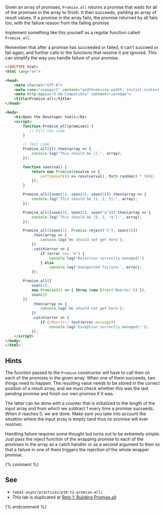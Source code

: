 
Given an array of promises, `Promise.all` returns a promise that waits for all of the promises in the array to finish. 
It then succeeds, yielding an array of result values. 
If a promise in the array fails, the promise returned by all fails too, with the failure reason from the failing promise.

Implement something like this yourself as a regular function called `Promise_all`.

Remember that after a promise has succeeded or failed, 
it can’t succeed or fail again, and further calls to the functions that resolve it are ignored. 
This can simplify the way you handle failure of your promise.


```html
<!DOCTYPE html>
<html lang="en">

<head>
    <meta charset="UTF-8">
    <meta name="viewport" content="width=device-width, initial-scale=1.0">
    <meta http-equiv="X-UA-Compatible" content="ie=edge">
    <title>Promise.all</title>
</head>

<body>
    <h1>Open the Developer tools</h1>
    <script>
        function Promise_all(promises) {
           // Fill the code
        }

        // Test code.
        Promise_all([]).then(array => {
            console.log('This should be []:', array);
        });

        function soon(val) {
            return new Promise(resolve => {
                setTimeout(() => resolve(val), Math.random() * 500);
            });
        }

        Promise_all([soon(1), soon(2), soon(3)]).then(array => {
            console.log('This should be [1, 2, 3]:', array);
        });

        Promise_all([soon(5), soon(2), soon("a")]).then(array => {
            console.log('This should be [5, 2, "a"]:', array);
        });

        Promise_all([soon(1), Promise.reject('X'), soon(3)])
            .then(array => {
                console.log('We should not get here');
            })
            .catch(error => {
                if (error === 'X') {
                    console.log('Rejection correctly managed!')
                } else
                    console.log('Unexpected failure:', error);
            });

        Promise_all([
            soon(1),
            new Promise(() => { throw (new Error('Muerto!')) }),
            soon(3)
        ])
            .then(array => {
                console.log('We should not get here');
            })
            .catch(error => {
                if (/Muerto!/.test(error.message))
                    console.log('Exception correctly managed!:');
            });        
    </script>
</body>
</html>
  ```
  
## Hints

The function passed to the `Promise` constructor will have to call then on each of the promises in the given array. 
When one of them succeeds, two things need to happen. 
The resulting value needs to be stored in the correct position of a result array, and 
we must check whether this was the last pending promise and finish our own promise if it was.

The latter can be done with a counter that is initialized to the length of the input array and from which we subtract 1 every time a promise succeeds. 
When it reaches 0, we are done. 
Make sure you take into account the situation where the input array is empty (and thus no promise will ever resolve).

Handling failure requires some thought but turns out to be extremely simple. Just pass the reject function of the wrapping promise to each of the promises in the array as a catch handler or as a second argument to then so that a failure in one of them triggers the rejection of the whole wrapper promise.

{% comment %}
## See

* `tema2-async/practicas/p10-t2-promise-all/`
* This lab is duplicated at [Reto 1: Building Promise.all]({{site.baseurl}}/tema2-async/practicas/p3-t2-handling-events/reto2.html)

{% endcomment %}